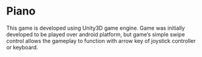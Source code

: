 # Piano
This game is developed using Unity3D game engine. Game was initially developed to be played over android platform, but game’s simple swipe control allows the gameplay to function with arrow key of joystick controller or keyboard.
